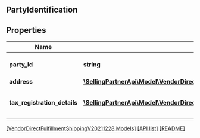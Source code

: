 ## PartyIdentification

## Properties

Name | Type | Description | Notes
------------ | ------------- | ------------- | -------------
**party_id** | **string** | Assigned Identification for the party. |
**address** | [**\SellingPartnerApi\Model\VendorDirectFulfillmentShippingV20211228\Address**](Address.md) |  | [optional]
**tax_registration_details** | [**\SellingPartnerApi\Model\VendorDirectFulfillmentShippingV20211228\TaxRegistrationDetails[]**](TaxRegistrationDetails.md) | Tax registration details of the entity. | [optional]

[[VendorDirectFulfillmentShippingV20211228 Models]](../) [[API list]](../../Api) [[README]](../../../README.md)
